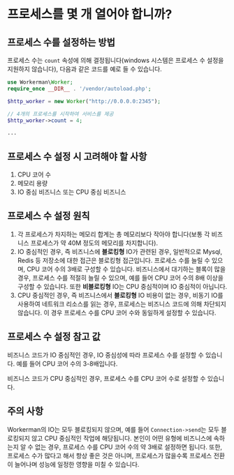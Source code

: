 # 프로세스를 몇 개 열어야 합니까?

## 프로세스 수를 설정하는 방법
프로세스 수는 ```count``` 속성에 의해 결정됩니다(windows 시스템은 프로세스 수 설정을 지원하지 않습니다), 다음과 같은 코드를 예로 들 수 있습니다.
```php
use Workerman\Worker;
require_once __DIR__ . '/vendor/autoload.php';

$http_worker = new Worker("http://0.0.0.0:2345");

// 4개의 프로세스를 시작하여 서비스를 제공
$http_worker->count = 4;

...
```

## 프로세스 수 설정 시 고려해야 할 사항
1. CPU 코어 수
2. 메모리 용량
3. IO 중심 비즈니스 또는 CPU 중심 비즈니스

## 프로세스 수 설정 원칙
1. 각 프로세스가 차지하는 메모리 합계는 총 메모리보다 작아야 합니다(보통 각 비즈니스 프로세스가 약 40M 정도의 메모리를 차지합니다).
2. IO 중심적인 경우, 즉 비즈니스에 **블로킹형** IO가 관련된 경우, 일반적으로 Mysql, Redis 등 저장소에 대한 접근은 블로킹형 접근입니다. 프로세스 수를 늘릴 수 있으며, CPU 코어 수의 3배로 구성할 수 있습니다. 비즈니스에서 대기하는 블록이 많을 경우, 프로세스 수를 적절히 늘릴 수 있으며, 예를 들어 CPU 코어 수의 8배 이상을 구성할 수 있습니다. 또한 **비블로킹형** IO는 CPU 중심적이며 IO 중심적이 아닙니다.
3. CPU 중심적인 경우, 즉 비즈니스에서 **블로킹형** IO 비용이 없는 경우, 비동기 IO를 사용하여 네트워크 리소스를 읽는 경우, 프로세스는 비즈니스 코드에 의해 차단되지 않습니다. 이 경우 프로세스 수를 CPU 코어 수와 동일하게 설정할 수 있습니다.

## 프로세스 수 설정 참고 값
비즈니스 코드가 IO 중심적인 경우, IO 중심성에 따라 프로세스 수를 설정할 수 있습니다. 예를 들어 CPU 코어 수의 3-8배입니다.

비즈니스 코드가 CPU 중심적인 경우, 프로세스 수를 CPU 코어 수로 설정할 수 있습니다.

## 주의 사항
Workerman의 IO는 모두 블로킹되지 않으며, 예를 들어 ```Connection->send```는 모두 블로킹되지 않고 CPU 중심적인 작업에 해당됩니다. 본인이 어떤 유형에 비즈니스에 속하는지 알 수 없는 경우, 프로세스 수를 CPU 코어 수의 약 3배로 설정하면 됩니다. 또한, 프로세스 수가 많다고 해서 항상 좋은 것은 아니며, 프로세스가 많을수록 프로세스 전환이 늘어나며 성능에 일정한 영향을 미칠 수 있습니다.
